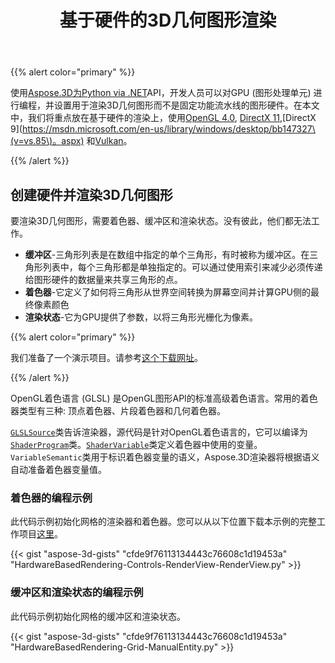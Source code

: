 ﻿---
title: 基于硬件的3D几何图形渲染
type: docs
weight: 30
url: /zh/python-net/hardware-based-rendering-of-3d-geometry/
description: 使用Aspose.3D进行Python via .NET API，开发人员可以对GPU (图形处理单元) 进行编程，并设置用于渲染3D几何图形的图形硬件，而不是固定功能流水线。
---
{{% alert color="primary" %}}

使用[Aspose.3D为Python via .NET](https://products.aspose.com/3d/python-net/)API，开发人员可以对GPU (图形处理单元) 进行编程，并设置用于渲染3D几何图形而不是固定功能流水线的图形硬件。在本文中，我们将重点放在基于硬件的渲染上，使用[OpenGL 4.0](https://www.opengl.org/sdk/docs/man/html/glEnable.xhtml), [DirectX 11](https://msdn.microsoft.com/en-us/library/windows/desktop/hh404489\(v=vs.85\)。aspx),[DirectX 9](https://msdn.microsoft.com/en-us/library/windows/desktop/bb147327\(v=vs.85\)。aspx) 和[Vulkan](https://www.khronos.org/registry/vulkan/specs/1.0/xhtml/vkspec.html#VkPipelineRasterizationStateCreateInfo)。

{{% /alert %}}
## **创建硬件并渲染3D几何图形**
要渲染3D几何图形，需要着色器、缓冲区和渲染状态。没有彼此，他们都无法工作。

- **缓冲区**-三角形列表是在数组中指定的单个三角形，有时被称为缓冲区。在三角形列表中，每个三角形都是单独指定的。可以通过使用索引来减少必须传递给图形硬件的数据量来共享三角形的点。
- **着色器**-它定义了如何将三角形从世界空间转换为屏幕空间并计算GPU侧的最终像素颜色
- **渲染状态**-它为GPU提供了参数，以将三角形光栅化为像素。

{{% alert color="primary" %}}

我们准备了一个演示项目。请参考[这个下载网址](https://github.com/aspose-3d/Aspose.3D-for-.NET/tree/master/HardwareBasedRendering)。

{{% /alert %}}

OpenGL着色语言 (GLSL) 是OpenGL图形API的标准高级着色语言。常用的着色器类型有三种: 顶点着色器、片段着色器和几何着色器。

[`GLSLSource`](https://reference.aspose.com/3d/net/aspose.threed.render/glslsource)类告诉渲染器，源代码是针对OpenGL着色语言的，它可以编译为[`ShaderProgram`](https://reference.aspose.com/3d/net/aspose.threed.render/shaderprogram)类。[`ShaderVariable`](https://reference.aspose.com/3d/net/aspose.threed.render/shadervariable)类定义着色器中使用的变量。`VariableSemantic`类用于标识着色器变量的语义，Aspose.3D渲染器将根据语义自动准备着色器变量值。
### **着色器的编程示例**
此代码示例初始化网格的渲染器和着色器。您可以从以下位置下载本示例的完整工作项目[这里](https://github.com/aspose-3d/Aspose.3D-for-.NET/tree/master/HardwareBasedRendering)。

{{< gist "aspose-3d-gists" "cfde9f76113134443c76608c1d19453a" "HardwareBasedRendering-Controls-RenderView-RenderView.py" >}}
### **缓冲区和渲染状态的编程示例**
此代码示例初始化网格的缓冲区和渲染状态。

{{< gist "aspose-3d-gists" "cfde9f76113134443c76608c1d19453a" "HardwareBasedRendering-Grid-ManualEntity.py" >}}

